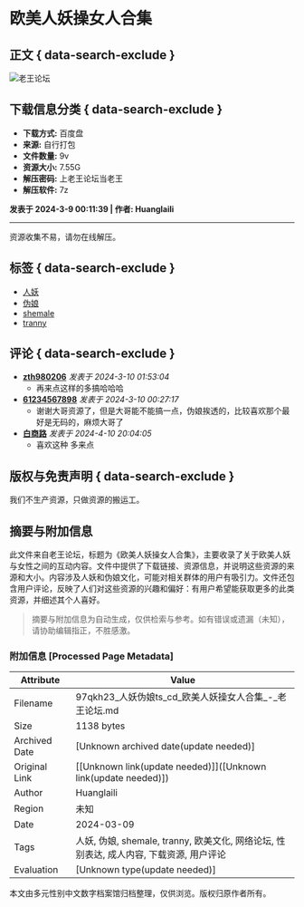 # 欧美人妖操女人合集

## 正文 { data-search-exclude }


![老王论坛](./template/laowang/deancss/logo.png)

## 下载信息分类 { data-search-exclude }
- **下载方式:** 百度盘
- **来源:** 自行打包
- **文件数量:** 9v
- **资源大小:** 7.55G
- **解压密码:** 上老王论坛当老王
- **解压软件:** 7z

**发表于 2024-3-9 00:11:39 | 作者: Huanglaili**

***

资源收集不易，请勿在线解压。

## 标签 { data-search-exclude }
- [人妖](misc.php?mod=tag&id=1922)
- [伪娘](misc.php?mod=tag&id=4111)
- [shemale](misc.php?mod=tag&id=7091)
- [tranny](misc.php?mod=tag&id=37684)

## 评论 { data-search-exclude }
- **[zth980206](space-uid-3802310.html)** _发表于 2024-3-10 01:53:04_
  - 再来点这样的多搞哈哈哈
- **[61234567898](space-uid-1823536.html)** _发表于 2024-3-10 00:27:17_
  - 谢谢大哥资源了，但是大哥能不能搞一点，伪娘挨透的，比较喜欢那个最好是无码的，麻烦大哥了
- **[白商路](space-uid-1129926.html)** _发表于 2024-4-10 20:04:05_
  - 喜欢这种 多来点

## 版权与免责声明 { data-search-exclude }
我们不生产资源，只做资源的搬运工。
<!-- tcd_original_link https://97qkh23.com/forum.php?mod=viewthread&tid=1303399 -->


## 摘要与附加信息

<!-- tcd_abstract -->
此文件来自老王论坛，标题为《欧美人妖操女人合集》，主要收录了关于欧美人妖与女性之间的互动内容。文件中提供了下载链接、资源信息，并说明这些资源的来源和大小。内容涉及人妖和伪娘文化，可能对相关群体的用户有吸引力。文件还包含用户评论，反映了人们对这些资源的兴趣和偏好：有用户希望能获取更多的此类资源，并细述其个人喜好。
<!-- tcd_abstract_end -->

> 摘要与附加信息为自动生成，仅供检索与参考。如有错误或遗漏（未知），请协助编辑指正，不胜感激。

### 附加信息 [Processed Page Metadata]

| Attribute       | Value                                  |
|-----------------|----------------------------------------|
| Filename        | 97qkh23_人妖伪娘ts_cd_欧美人妖操女人合集_-_老王论坛.md                             |
| Size            | 1138 bytes                           |
| Archived Date   | [Unknown archived date(update needed)]                             |
| Original Link   | [[Unknown link(update needed)]]([Unknown link(update needed)])                       |
| Author          | Huanglaili                               |
| Region          | 未知                               |
| Date            | 2024-03-09                                 |
| Tags            | 人妖, 伪娘, shemale, tranny, 欧美文化, 网络论坛, 性别表达, 成人内容, 下载资源, 用户评论                                 |
| Evaluation            | [Unknown type(update needed)]                                 |
<!-- tcd_table_end -->

本文由多元性别中文数字档案馆归档整理，仅供浏览。版权归原作者所有。
